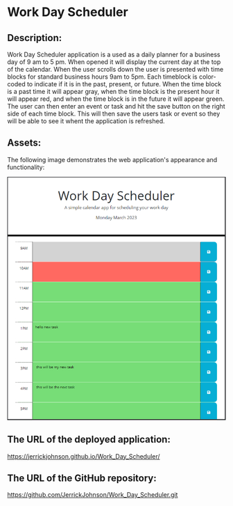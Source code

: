 # Work Day Scheduler

## Description:
Work Day Scheduler application is a used as a daily planner for a business day of 9 am to 5 pm. When
opened it will display the current day at the top of the calendar. When the user scrolls down the user is 
presented with time blocks for standard business hours 9am to 5pm. Each timeblock is color-coded to indicate if
it is in the past, present, or future. When the time block is a past time it will appear gray, when the time block 
is the present hour it will appear red, and when the time block is in the future it will appear green. The user can 
then enter an event or task and hit the save button on the right side of each time block. This will then save the 
users task or event so they will be able to see it whent the application is refreshed.  

## Assets:

The following image demonstrates the web application's appearance and functionality:

![Screenshot of Work Day Calendar](./Assets/images/WorkDayCalpic.PNG)


## The URL of the deployed application:

https://jerrickjohnson.github.io/Work_Day_Scheduler/

## The URL of the GitHub repository:

https://github.com/JerrickJohnson/Work_Day_Scheduler.git